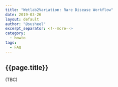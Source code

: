 ```yaml
---
title: "Wetlab2Variation: Rare Disease Workflow" 
date: 2019-03-26
layout: default
author: "@susheel"
excerpt_separator: <!--more-->
category:
  - howto
tags:
  - FAQ
---
```


## {{page.title}}

(TBC)
